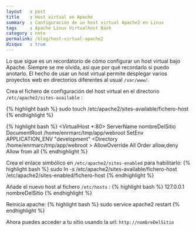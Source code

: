 ```yaml
---
layout   : post
title    : Host virtual en Apache
summary  : Configuración de un host virtual Apache2 en Linux
tags     : Apache Linux Virtualhost Bash
category : note
permalink: /blog/host-virtual-apache2
disqus   : true
---
```


Lo que sigue es un recordatorio de cómo configurar un host virtual bajo Apache. Siempre
se me olvida, asi que por qué recordarlo si puedo anotarlo. El hecho de usar un
host virtual permite desplegar varios proyectos web en directorios diferentes
al usual `/var/www/`.

Crea el fichero de configuración del host virtual
en el directorio `/etc/apache2/sites-available` :

{% highlight bash %}
sudo touch /etc/apache2/sites-available/fichero-host
{% endhighlight %}

{% highlight bash %}
<VirtualHost *:80>
    ServerName nombreDelSitio
    DocumentRoot /home/enrmarc/tmp/app/webroot
    SetEnv APPLICATION_ENV "development"
    <Directory /home/enrmarc/tmp/app/webroot >
        AllowOverride All
        Order allow,deny
        Allow from all
    </Directory>
</VirtualHost>
{% endhighlight %}

Crea el enlace simbólico en `/etc/apache2/sites-enabled` para habilitarlo:
{% highlight bash %}
sudo ln -s /etc/apache2/sites-available/fichero-host /etc/apache2/sites-enabled/fichero-host
{% endhighlight %}

Añade el nuevo host al fichero `/etc/hosts` :
{% highlight bash %}
127.0.0.1 nombreDelSitio
{% endhighlight %}

Reinicia apache:
{% highlight bash %}
sudo service apache2 restart
{% endhighlight %}

Ahora puedes acceder a tu sitio usando la url: `http://nombreDelSitio`
